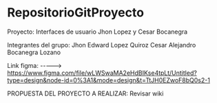 # RepositorioGitProyecto
Proyecto: Interfaces de usuario Jhon Lopez y Cesar Bocanegra

Integrantes del grupo:
Jhon Edward Lopez Quiroz
Cesar Alejandro Bocanegra Lozano


Link figma:
-----> https://www.figma.com/file/wLWSwaMA2eHdBIKse4tpLt/Untitled?type=design&node-id=0%3A1&mode=design&t=TtJH0EZwoF8bQ0s2-1


PROPUESTA DEL PROYECTO A REALIZAR:
Revisar wiki 
